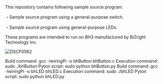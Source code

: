 This repository contains following sample source program.

・Sample source program using a general-purpose switch.

・Sample source program using general-purpose LEDs.

These programs are intended to run on BH3 manufactured by BiZright Technology Inc.

![DSCF0562](./DSCF0562.JPG)

<general switch>
Build command:            gcc -lwiringPi -o bhButton bhButton.c
Execution command:   sudo ./bhButton
Pyton script:                   sudo python bhButton.py

<general switch>
Build command:            gcc -lwiringPi -o bhLED bhLED.c
Execution command:   sudo ./bhLED
Pyton script:                  sudo python bhLED.py
